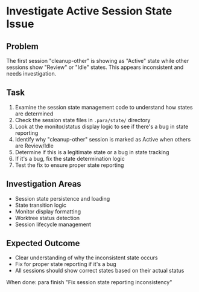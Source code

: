 # Investigate Active Session State Issue

## Problem
The first session "cleanup-other" is showing as "Active" state while other sessions show "Review" or "Idle" states. This appears inconsistent and needs investigation.

## Task
1. Examine the session state management code to understand how states are determined
2. Check the session state files in `.para/state/` directory 
3. Look at the monitor/status display logic to see if there's a bug in state reporting
4. Identify why "cleanup-other" session is marked as Active when others are Review/Idle
5. Determine if this is a legitimate state or a bug in state tracking
6. If it's a bug, fix the state determination logic
7. Test the fix to ensure proper state reporting

## Investigation Areas
- Session state persistence and loading
- State transition logic 
- Monitor display formatting
- Worktree status detection
- Session lifecycle management

## Expected Outcome
- Clear understanding of why the inconsistent state occurs
- Fix for proper state reporting if it's a bug
- All sessions should show correct states based on their actual status

When done: para finish "Fix session state reporting inconsistency"